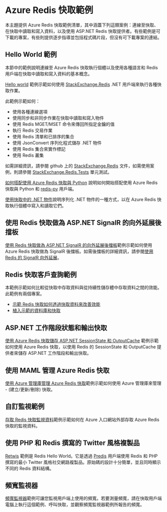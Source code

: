 <properties 
	pageTitle="Azure Redis 快取範例" 
	description="了解如何使用 Azure Redis 快取" 
	services="redis-cache" 
	documentationCenter="" 
	authors="steved0x" 
	manager="erikre" 
	editor=""/>

<tags 
	ms.service="cache" 
	ms.workload="tbd" 
	ms.tgt_pltfrm="cache-redis" 
	ms.devlang="multiple" 
	ms.topic="article" 
	ms.date="03/22/2016" 
	ms.author="sdanie"/>

# Azure Redis 快取範例 

本主題提供 Azure Redis 快取範例清單，其中涵蓋下列這類案例：連線至快取、在快取中讀取和寫入資料，以及使用 ASP.NET Redis 快取提供者。有些範例是可下載的專案，有些則提供逐步指導並包括程式碼片段，但沒有可下載專案的連結。

## Hello World 範例

本節中的範例說明連線至 Azure Redis 快取執行個體以及使用各種語言和 Redis 用戶端在快取中讀取和寫入資料的基本概念。

[Hello world](https://github.com/rustd/RedisSamples/tree/master/HelloWorld) 範例示範如何使用 [StackExchange.Redis](https://github.com/StackExchange/StackExchange.Redis) .NET 用戶端來執行各種快取作業。

此範例示範如何：

-	使用各種連線選項
-	使用同步和非同步作業在快取中讀取和寫入物件
-	使用 Redis MGET/MSET 命令來傳回所指定金鑰的值
-	執行 Redis 交易作業
-	使用 Redis 清單和已排序的集合
-	使用 JsonConvert 序列化程式儲存 .NET 物件
-	使用 Redis 集合來實作標記
-	使用 Redis 叢集

如需詳細資訊，請參閱 github 上的 [StackExchange.Redis](https://github.com/StackExchange/StackExchange.Redis) 文件，如需使用案例，則請參閱 [StackExchange.Redis.Tests](https://github.com/StackExchange/StackExchange.Redis/tree/master/StackExchange.Redis.Tests) 單元測試。

[如何搭配使用 Azure Redis 快取與 Python](cache-python-get-started.md) 說明如何開始搭配使用 Azure Redis 快取與 Python 和 [redis-py](https://github.com/andymccurdy/redis-py) 用戶端。

[使用快取中的 .NET 物件](cache-dotnet-how-to-use-azure-redis-cache.md#work-with-net-objects-in-the-cache)說明序列化 .NET 物件的一種方式，以在 Azure Redis 快取執行個體中寫入和讀取它們。

## 使用 Redis 快取做為 ASP.NET SignalR 的向外延展後擋板

[使用 Redis 快取做為 ASP.NET SignalR 的向外延展後擋板](https://github.com/rustd/RedisSamples/tree/master/RedisAsSignalRBackplane)範例示範如何使用 Azure Redis 快取做為 SignalR 後擋板。如需後擋板的詳細資訊，請參閱[使用 Redis 的 SignalR 向外延展](http://www.asp.net/signalr/overview/performance/scaleout-with-redis)。

## Redis 快取客戶查詢範例

本範例示範如何比較從快取中存取資料與從持續性儲存體中存取資料之間的效能。此範例有兩個專案。

-	[示範 Redis 快取如何透過快取資料來改善效能](https://github.com/rustd/RedisSamples/tree/master/RedisCacheCustomerQuerySample)
-	[植入示範的資料庫和快取](https://github.com/rustd/RedisSamples/tree/master/SeedCacheForCustomerQuerySample)

## ASP.NET 工作階段狀態和輸出快取

[使用 Azure Redis 快取儲存 ASP.NET SessionState 和 OutputCache](https://github.com/rustd/RedisSamples/tree/master/SessionState_OutputCaching) 範例示範如何使用 Azure Redis 快取，以使用 Redis 的 SessionState 和 OutputCache 提供者來儲存 ASP.NET 工作階段和輸出快取。

## 使用 MAML 管理 Azure Redis 快取

[使用 Azure 管理庫管理 Azure Redis 快取](https://github.com/rustd/RedisSamples/tree/master/ManageCacheUsingMAML)範例示範如何使用 Azure 管理庫來管理 - (建立/更新/刪除) 快取。

## 自訂監視範例

[存取 Redis 快取監視資料](https://github.com/rustd/RedisSamples/tree/master/CustomMonitoring)範例示範如何在 Azure 入口網站外部存取 Azure Redis 快取的監視資料。

## 使用 PHP 和 Redis 撰寫的 Twitter 風格複製品

[Retwis](https://github.com/SyntaxC4-MSFT/retwis) 範例是 Redis Hello World。它是透過 [Predis](https://github.com/nrk/predis) 用戶端使用 Redis 和 PHP 撰寫的最小 Twitter 風格社交網路複製品。原始碼的設計十分簡單，並且同時顯示不同的 Redis 資料結構。

## 頻寬監視器

[頻寬監視器](https://github.com/JonCole/SampleCode/tree/master/BandWidthMonitor)範例可讓您監視用戶端上使用的頻寬。若要測量頻寬，請在快取用戶端電腦上執行這個範例、呼叫快取，並觀察頻寬監視器範例所報告的頻寬。

<!---HONumber=AcomDC_0323_2016-->